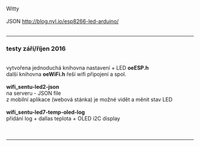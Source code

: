 Witty<br />
<br />
JSON http://blog.nyl.io/esp8266-led-arduino/<br />
<br />
<hr />
<h3>testy září/říjen 2016</h3><br />
vytvořena jednoduchá knihovna nastavení + LED <b>oeESP.h</b><br />
další knihovna  <b>oeWiFi.h</b> řeší wifi připojení a spol.<br />
<br />
<b>wifi_sentu-led2-json</b><br />
na serveru - JSON file<br />
z mobilní aplikace (webová stánka) je možné vidět a měnit stav LED<br />
<br />
<b>wifi_sentu-led7-temp-oled-log</b><br />
přidání log + dallas teplota + OLED i2C display<br />
<br />
<br />
<hr />

